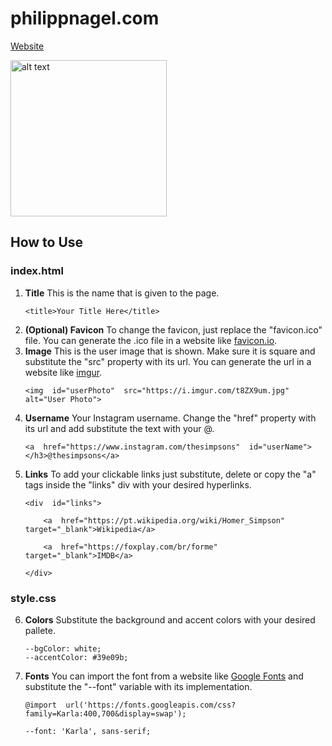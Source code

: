 # philippnagel.com

[Website](https://philippnagel.com/)

<img src="https://i.imgur.com/B4LX0kY.png" alt="alt text" width="250px">

## How to Use
### index.html
 1. **Title**
    This is the name that is given to the page.
	   ```
	   <title>Your Title Here</title>
	   ```
 2. **(Optional) Favicon** 
	To change the favicon, just replace the "favicon.ico" file. You can generate the .ico file in a website like [favicon.io](https://favicon.io/).
 3. **Image**
	 This is the user image that is shown. Make sure it is square and substitute the "src" property with its url. You can generate the url in a website like [imgur](https://imgur.com/).
	```
	<img  id="userPhoto"  src="https://i.imgur.com/t8ZX9um.jpg"  alt="User Photo">
	```
 4. **Username**
	Your Instagram username. Change the "href" property with its url and add substitute the text with your @.
	```
	<a  href="https://www.instagram.com/thesimpsons"  id="userName"></h3>@thesimpsons</a>
	```
 5. **Links**
 To add your clickable links just substitute, delete or copy the "a" tags inside the "links" div with your desired hyperlinks.
	```
	<div  id="links">

		<a  href="https://pt.wikipedia.org/wiki/Homer_Simpson"  target="_blank">Wikipedia</a>

		<a  href="https://foxplay.com/br/forme"  target="_blank">IMDB</a>

	</div>
	```
### style.css
 6. **Colors**
	 Substitute the background and accent colors with your desired pallete.
	 ```
	 --bgColor: white;
	--accentColor: #39e09b;
	 ```
 7. **Fonts**
	 You can import the font from a website like [Google Fonts](https://fonts.google.com/) and substitute the "--font" variable with its implementation.
	 ```
	 @import  url('https://fonts.googleapis.com/css?family=Karla:400,700&display=swap');
	 
	 --font: 'Karla', sans-serif;
	 ```
